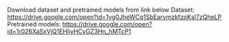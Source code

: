 Download dataset and pretrained models from link below
Dataset:
https://drive.google.com/open?id=1yg0JheWCq1SbEarvmzkfzoKsI7zQheLP
Pretrained models:
https://drive.google.com/open?id=1r026XaSxVjQ1EHliyHCyGZ3Hn_hMTcP1
